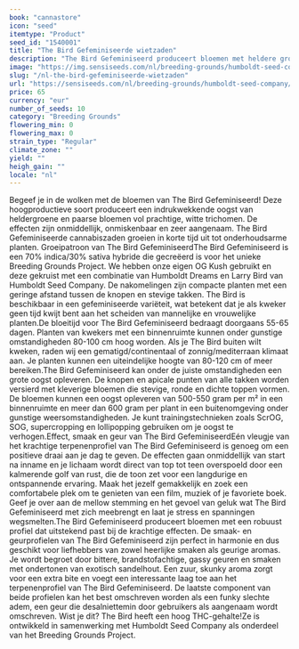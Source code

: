 ```yaml
---
book: "cannastore"
icon: "seed"
itemtype: "Product"
seed_id: "1540001"
title: "The Bird Gefeminiseerde wietzaden"
description: "The Bird Gefeminiseerd produceert bloemen met heldere groene en paarse tinten. Deze 70% indica/30% sativa hybride verrast met een gassy en funky profiel."
image: "https://img.sensiseeds.com/nl/breeding-grounds/humboldt-seed-company/the-bird-gefeminiseerd-image.png"
slug: "/nl-the-bird-gefeminiseerde-wietzaden"
url: "https://sensiseeds.com/nl/breeding-grounds/humboldt-seed-company/the-bird-gefeminiseerd?a_aid=cannastore"
price: 65
currency: "eur"
number_of_seeds: 10
category: "Breeding Grounds"
flowering_min: 0
flowering_max: 0
strain_type: "Regular"
climate_zone: ""
yield: ""
heigh_gain: ""
locale: "nl"
---
```

Begeef je in de wolken met de bloemen van The Bird Gefeminiseerd! Deze hoogproductieve soort produceert een indrukwekkende oogst van heldergroene en paarse bloemen vol prachtige, witte trichomen. De effecten zijn onmiddellijk, onmiskenbaar en zeer aangenaam. The Bird Gefeminiseerde cannabiszaden groeien in korte tijd uit tot onderhoudsarme planten. Groeipatroon van The Bird GefeminiseerdThe Bird Gefeminiseerd is een 70% indica/30% sativa hybride die gecreëerd is voor het unieke Breeding Grounds Project. We hebben onze eigen OG Kush gebruikt en deze gekruist met een combinatie van Humboldt Dreams en Larry Bird van Humboldt Seed Company. De nakomelingen zijn compacte planten met een geringe afstand tussen de knopen en stevige takken. The Bird is beschikbaar in een gefeminiseerde variëteit, wat betekent dat je als kweker geen tijd kwijt bent aan het scheiden van mannelijke en vrouwelijke planten.De bloeitijd voor The Bird Gefeminiseerd bedraagt doorgaans 55-65 dagen. Planten van kwekers met een binnenruimte kunnen onder gunstige omstandigheden 80-100 cm hoog worden. Als je The Bird buiten wilt kweken, raden wij een gematigd/continentaal of zonnig/mediterraan klimaat aan. Je planten kunnen een uiteindelijke hoogte van 80-120 cm of meer bereiken.The Bird Gefeminiseerd kan onder de juiste omstandigheden een grote oogst opleveren. De knopen en apicale punten van alle takken worden versierd met kleverige bloemen die stevige, ronde en dichte toppen vormen. De bloemen kunnen een oogst opleveren van 500-550 gram per m² in een binnenruimte en meer dan 600 gram per plant in een buitenomgeving onder gunstige weersomstandigheden. Je kunt trainingstechnieken zoals ScrOG, SOG, supercropping en lollipopping gebruiken om je oogst te verhogen.Effect, smaak en geur van The Bird GefeminiseerdEén vleugje van het krachtige terpenenprofiel van The Bird Gefeminiseerd is genoeg om een positieve draai aan je dag te geven. De effecten gaan onmiddellijk van start na inname en je lichaam wordt direct van top tot teen overspoeld door een kalmerende golf van rust, die de toon zet voor een langdurige en ontspannende ervaring. Maak het jezelf gemakkelijk en zoek een comfortabele plek om te genieten van een film, muziek of je favoriete boek. Geef je over aan de mellow stemming en het gevoel van geluk wat The Bird Gefeminiseerd met zich meebrengt en laat je stress en spanningen wegsmelten.The Bird Gefeminiseerd produceert bloemen met een robuust profiel dat uitstekend past bij de krachtige effecten. De smaak- en geurprofielen van The Bird Gefeminiseerd zijn perfect in harmonie en dus geschikt voor liefhebbers van zowel heerlijke smaken als geurige aromas. Je wordt begroet door bittere, brandstofachtige, gassy geuren en smaken met ondertonen van exotisch sandelhout. Een zuur, skunky aroma zorgt voor een extra bite en voegt een interessante laag toe aan het terpenenprofiel van The Bird Gefeminiseerd. De laatste component van beide profielen kan het best omschreven worden als een funky slechte adem, een geur die desalniettemin door gebruikers als aangenaam wordt omschreven. Wist je dit? The Bird heeft een hoog THC-gehalte!Ze is ontwikkeld in samenwerking met Humboldt Seed Company als onderdeel van het Breeding Grounds Project.
